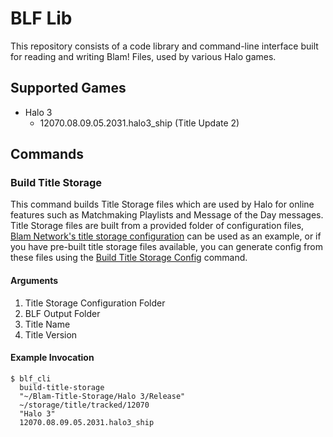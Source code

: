 # BLF Lib

This repository consists of a code library and command-line interface built for reading and writing Blam! Files, used by various Halo games.

## Supported Games
- Halo 3
    - 12070.08.09.05.2031.halo3_ship (Title Update 2)


## Commands
### Build Title Storage
This command builds Title Storage files which are used by Halo for online features such as Matchmaking Playlists and Message of the Day messages.
Title Storage files are built from a provided folder of configuration files, [Blam Network's title storage configuration](https://github.com/Blam-Network/Blam-Title-Storage) can be used as an example, or if you have pre-built title storage files available, you can generate config from these files using the [Build Title Storage Config](#build-title-storage-config) command.
#### Arguments
1. Title Storage Configuration Folder
2. BLF Output Folder
3. Title Name
4. Title Version
#### Example Invocation
```console
$ blf_cli
  build-title-storage
  "~/Blam-Title-Storage/Halo 3/Release"
  ~/storage/title/tracked/12070
  "Halo 3"
  12070.08.09.05.2031.halo3_ship
```